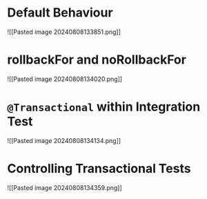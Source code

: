 # Default Behaviour

![[Pasted image 20240808133851.png]]

# rollbackFor and noRollbackFor

![[Pasted image 20240808134020.png]]

# `@Transactional` within Integration Test

![[Pasted image 20240808134134.png]]

# Controlling Transactional Tests

![[Pasted image 20240808134359.png]]

